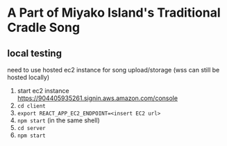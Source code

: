# A Part of Miyako Island's Traditional Cradle Song

## local testing
need to use hosted ec2 instance for song upload/storage (wss can still be hosted locally)

1. start ec2 instance https://904405935261.signin.aws.amazon.com/console
2. `cd client`
3. `export REACT_APP_EC2_ENDPOINT=<insert EC2 url>`
4. `npm start` (in the same shell)
5. `cd server`
6. `npm start`
